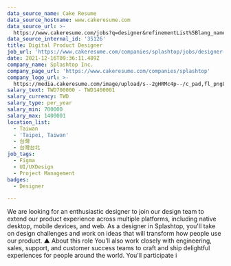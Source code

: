 ```yaml
---
data_source_name: Cake Resume
data_source_hostname: www.cakeresume.com
data_source_url: >-
  https://www.cakeresume.com/jobs?q=designer&refinementList%5Blang_name%5D%5B0%5D=English&refinementList%5Bsalary_type%5D=per_year
data_source_internal_id: '35126'
title: Digital Product Designer
job_url: 'https://www.cakeresume.com/companies/splashtop/jobs/designer-cf7055'
date: 2021-12-16T09:36:11.489Z
company_name: Splashtop Inc.
company_page_url: 'https://www.cakeresume.com/companies/splashtop'
company_logo_url: >-
  https://media.cakeresume.com/image/upload/s--2gHRMc4p--/c_pad,fl_png8,h_200,w_200/v1577246016/q3dazcv6tw7gx2xygu4y.png
salary_text: TWD700000 - TWD1400001
salary_currency: TWD
salary_type: per_year
salary_min: 700000
salary_max: 1400001
location_list:
  - Taiwan
  - 'Taipei, Taiwan'
  - 台灣
  - 台灣台北
job_tags:
  - Figma
  - UI/UXDesign
  - Project Management
badges:
  - Designer

---
```


We are looking for an enthusiastic designer to join our design team to extend our product experience across multiple platforms, including native desktop, mobile devices, and web. As a designer in Splashtop, you'll take on design challenges and work on ideas that will transform how people use our product. ▲ About this role You’ll also work closely with engineering, sales, support, and customer success teams to craft and ship delightful experiences for people around the world. You'll participate i